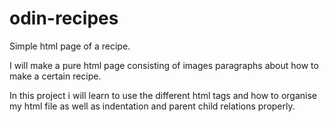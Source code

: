 # odin-recipes
Simple html page of a recipe.

I will make a pure html page consisting of images paragraphs about how to make a certain recipe.

In this project i will learn to use the different html tags and how to organise my html file as well as indentation and parent child relations properly.

